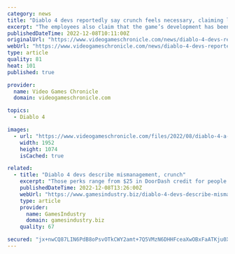 ```yaml
---
category: news
title: "Diablo 4 devs reportedly say crunch feels necessary, claiming lengthy mismanagement"
excerpt: "The employees also claim that the game’s development has been affected by gross mismanagement throughout the past five years. Diablo 4 has reportedly seen numerous delays throughout development, with ..."
publishedDateTime: 2022-12-08T10:11:00Z
originalUrl: "https://www.videogameschronicle.com/news/diablo-4-devs-reportedly-say-crunch-feels-necessary-claiming-lengthy-mismanagement/"
webUrl: "https://www.videogameschronicle.com/news/diablo-4-devs-reportedly-say-crunch-feels-necessary-claiming-lengthy-mismanagement/"
type: article
quality: 81
heat: 101
published: true

provider:
  name: Video Games Chronicle
  domain: videogameschronicle.com

topics:
  - Diablo 4

images:
  - url: "https://www.videogameschronicle.com/files/2022/08/diablo-4-a-1.jpg"
    width: 1952
    height: 1074
    isCached: true

related:
  - title: "Diablo 4 devs describe mismanagement, crunch"
    excerpt: "Those perks range from $25 in DoorDash credit for people working more than 10 hours a day to a stock bonus plan where developers who finish the game and stay with the company for at least a year after ..."
    publishedDateTime: 2022-12-08T13:26:00Z
    webUrl: "https://www.gamesindustry.biz/diablo-4-devs-describe-mismanagement-crunch"
    type: article
    provider:
      name: GamesIndustry
      domain: gamesindustry.biz
    quality: 67

secured: "jx+nwCQ87LIN6PdB8oPsvOTkCWY2amt+7Q5VMzN6DHHFceaXwOBxFaATKju0XkU3YsRKrTt1jjLSU65Bot+vzujm09P0zvzOY3vlqJqza5HrLXzKLfLESZoSDlE1O3JJaHKl2Tco/r7of2l5XLR/sIFvoXURqKGmxXVsJcrzDCdrzwCT9dMVbn7/8JHNqIGpoukyUl5EgEv5o66+iVKJPNkzxRu8qGFE0hfT+IZ8psAwjhT355uLkjGG0Ggk/966QGLLi1Qd96yjym0RElJVK4SI7uJNIFl7L362PWTNNJc88R9MU0r38JZV0yaLkq6BbyEkDFDxy9hKBYAk8RBcEfO82LGefNd1qa4ngEFHk84=;DbY0r1X7KDp00eBDjKi8bA=="
---
```


